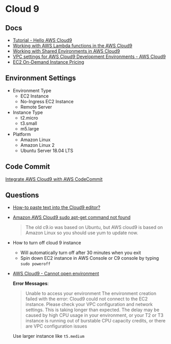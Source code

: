 
# Cloud 9

## Docs

* [Tutorial - Hello AWS Cloud9](https://docs.aws.amazon.com/cloud9/latest/user-guide/tutorial.html?icmpid=docs_ac9_ide#tutorial-tour-ide)
* [Working with AWS Lambda functions in the AWS Cloud9](https://docs.aws.amazon.com/cloud9/latest/user-guide/lambda-functions.html)
* [Working with Shared Environments in AWS Cloud9](https://docs.aws.amazon.com/cloud9/latest/user-guide/share-environment.html)
* [VPC settings for AWS Cloud9 Development Environments - AWS Cloud9](https://docs.aws.amazon.com/cloud9/latest/user-guide/vpc-settings.html)
* [EC2 On-Demand Instance Pricing](https://aws.amazon.com/ec2/pricing/on-demand/)



## Environment Settings

* Environment Type
  * EC2 Instance
  * No-Ingress EC2 Instance
  * Remote Server
* Instance Type
  * t2.micro
  * t3.small
  * m5.large
* Platform
  * Amazon Linux
  * Amazon Linux 2
  * Ubuntu Server 18.04 LTS

## Code Commit

[Integrate AWS Cloud9 with AWS CodeCommit](https://docs.aws.amazon.com/codecommit/latest/userguide/setting-up-ide-c9.html)

## Questions


* [How-to paste text into the Cloud9 editor?](https://stackoverflow.com/q/28257629/1366033)

* [Amazon AWS Cloud9 sudo apt-get command not found](https://stackoverflow.com/q/50920074/1366033)

  > The old c9.io was based on Ubuntu, but AWS cloud9 is based on Amazon Linux so you should use yum to update now.

* How to turn off cloud 9 instance

  * Will automatically turn off after 30 minutes when you exit
  * Spin down EC2 instance in AWS Console or C9 console by typing `sudo poweroff`


* [AWS Cloud9 - Cannot open environment](https://stackoverflow.com/a/52111070/1366033)

  **Error Messages**:
  > Unable to access your environment The environment creation failed with the error: Cloud9 could not connect to the EC2 instance. Please check your VPC configuration and network settings.
  > This is taking longer than expected. The delay may be caused by high CPU usage in your environment, or your T2 or T3 instance is running out of burstable CPU capacity credits, or there are VPC configuration issues

  Use larger instance like `t5.medium`
